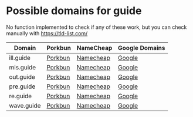 # Possible domains for guide

No function implemented to check if any of these work, but you can check manually with https://tld-list.com/

| Domain | Porkbun | NameCheap | Google Domains |
|---|---|---|---|
| ill.guide | [Porkbun](https://porkbun.com/checkout/search?prb=e814663da1&tlds=&idnLanguage=&search=search&q=ill.guide) | [Namecheap](https://www.namecheap.com/domains/registration/results/?domain=ill.guide) | [Google](https://domains.google.com/registrar/search?searchTerm=ill.guide) |
| mis.guide | [Porkbun](https://porkbun.com/checkout/search?prb=e814663da1&tlds=&idnLanguage=&search=search&q=mis.guide) | [Namecheap](https://www.namecheap.com/domains/registration/results/?domain=mis.guide) | [Google](https://domains.google.com/registrar/search?searchTerm=mis.guide) |
| out.guide | [Porkbun](https://porkbun.com/checkout/search?prb=e814663da1&tlds=&idnLanguage=&search=search&q=out.guide) | [Namecheap](https://www.namecheap.com/domains/registration/results/?domain=out.guide) | [Google](https://domains.google.com/registrar/search?searchTerm=out.guide) |
| pre.guide | [Porkbun](https://porkbun.com/checkout/search?prb=e814663da1&tlds=&idnLanguage=&search=search&q=pre.guide) | [Namecheap](https://www.namecheap.com/domains/registration/results/?domain=pre.guide) | [Google](https://domains.google.com/registrar/search?searchTerm=pre.guide) |
| re.guide | [Porkbun](https://porkbun.com/checkout/search?prb=e814663da1&tlds=&idnLanguage=&search=search&q=re.guide) | [Namecheap](https://www.namecheap.com/domains/registration/results/?domain=re.guide) | [Google](https://domains.google.com/registrar/search?searchTerm=re.guide) |
| wave.guide | [Porkbun](https://porkbun.com/checkout/search?prb=e814663da1&tlds=&idnLanguage=&search=search&q=wave.guide) | [Namecheap](https://www.namecheap.com/domains/registration/results/?domain=wave.guide) | [Google](https://domains.google.com/registrar/search?searchTerm=wave.guide) |
